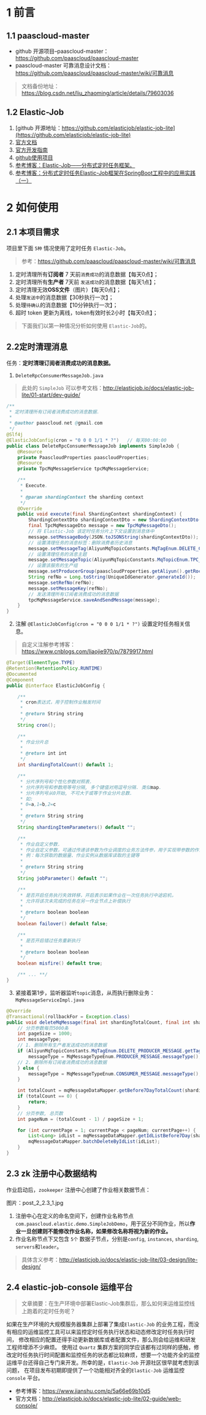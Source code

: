 # 1 前言
## 1.1 paascloud-master
- github 开源项目–paascloud-master：https://github.com/paascloud/paascloud-master
- paascloud-master 可靠消息设计文档：https://github.com/paascloud/paascloud-master/wiki/可靠消息
> 文档备份地址：https://blog.csdn.net/liu_zhaoming/article/details/79603036

## 1.2 Elastic-Job
1. [github 开源地址：https://github.com/elasticjob/elastic-job-lite](https://github.com/elasticjob/elastic-job-lite)
1. [官方文档](http://elasticjob.io/docs/elastic-job-lite/00-overview/)
1. [官方开发指南](http://elasticjob.io/docs/elastic-job-lite/01-start/dev-guide/)
1. [github使用项目](https://github.com/xjzrc/elastic-job-lite-spring-boot-starter)
1. [参考博客：Elastic-Job——分布式定时任务框架。](https://www.cnblogs.com/wyb628/p/7682580.html)
1. [参考博客：分布式定时任务Elastic-Job框架在SpringBoot工程中的应用实践（一）](https://www.jianshu.com/p/b91b792f0ac6)

# 2 如何使用
## 2.1 本项目需求
项目里下面 `5种` 情况使用了定时任务 `Elastic-Job`。
> 参考：https://github.com/paascloud/paascloud-master/wiki/可靠消息

1. 定时清理所有**订阅者** 7 天前`消费成功`的消息数据【每天0点】；
1. 定时清理所有**生产者** 7天前 `发送成功`的消息数据【每天1点】；
1. 定时清理无效**OSS文件**（图片）【每天0点】；
1. 处理`发送中`的消息数据【30秒执行一次】；
1. 处理`待确认`的消息数据【10分钟执行一次】；
1. 超时 token 更新为离线，token有效时长2小时【每天0点】；

> 下面我们以第一种情况分析如何使用 `Elastic-Job`的。

## 2.2定时清理消息
任务：**定时清理订阅者消费成功的消息数据。**

1. `DeleteRpcConsumerMessageJob.java`
> 此处的 `SimpleJob` 可以参考文档：http://elasticjob.io/docs/elastic-job-lite/01-start/dev-guide/
```java
/**
 * 定时清理所有订阅者消费成功的消息数据.
 *
 * @author paascloud.net @gmail.com
 */
@Slf4j
@ElasticJobConfig(cron = "0 0 0 1/1 * ?")	// 每天00:00:00
public class DeleteRpcConsumerMessageJob implements SimpleJob {
	@Resource
	private PaascloudProperties paascloudProperties;
	@Resource
	private TpcMqMessageService tpcMqMessageService;

	/**
	 * Execute.
	 *
	 * @param shardingContext the sharding context
	 */
	@Override
	public void execute(final ShardingContext shardingContext) {
		ShardingContextDto shardingContextDto = new ShardingContextDto(shardingContext.getShardingTotalCount(), shardingContext.getShardingItem());
		final TpcMqMessageDto message = new TpcMqMessageDto();
		// 将 Elastic-Job 该定时任务分片上下文设置到消息体中
		message.setMessageBody(JSON.toJSONString(shardingContextDto));
		// 设置清理任务的消息标签：删除消费者历史消息
		message.setMessageTag(AliyunMqTopicConstants.MqTagEnum.DELETE_CONSUMER_MESSAGE.getTag());
		// 设置清理任务的消息主题
		message.setMessageTopic(AliyunMqTopicConstants.MqTopicEnum.TPC_TOPIC.getTopic());
		// 设置该服务的生产组
		message.setProducerGroup(paascloudProperties.getAliyun().getRocketMq().getProducerGroup());
		String refNo = Long.toString(UniqueIdGenerator.generateId());
		message.setRefNo(refNo);
		message.setMessageKey(refNo);
		// 发送清理所有订阅者消费成功的消息数据
		tpcMqMessageService.saveAndSendMessage(message);
	}
}
```

2. 注解 `@ElasticJobConfig(cron = "0 0 0 1/1 * ?")` 设置定时任务相关信息。

> 自定义注解参考博客：https://www.cnblogs.com/liaojie970/p/7879917.html

```java
@Target(ElementType.TYPE)
@Retention(RetentionPolicy.RUNTIME)
@Documented
@Component
public @interface ElasticJobConfig {

	/**
	 * cron表达式，用于控制作业触发时间
	 *
	 * @return String string
	 */
	String cron();

	/**
	 * 作业分片总
	 *
	 * @return int int
	 */
	int shardingTotalCount() default 1;

	/**
	 * 分片序列号和个性化参数对照表.
	 * 分片序列号和参数用等号分隔, 多个键值对用逗号分隔. 类似map.
	 * 分片序列号从0开始, 不可大于或等于作业分片总数.
	 * 如:
	 * 0=a,1=b,2=c
	 *
	 * @return String string
	 */
	String shardingItemParameters() default "";

	/**
	 * 作业自定义参数.
	 * 作业自定义参数，可通过传递该参数为作业调度的业务方法传参，用于实现带参数的作业
	 * 例：每次获取的数据量、作业实例从数据库读取的主键等
	 *
	 * @return String string
	 */
	String jobParameter() default "";

	/**
	 * 是否开启任务执行失效转移，开启表示如果作业在一次任务执行中途宕机，
	 * 允许将该次未完成的任务在另一作业节点上补偿执行
	 *
	 * @return boolean boolean
	 */
	boolean failover() default false;

	/**
	 * 是否开启错过任务重新执行
	 *
	 * @return boolean boolean
	 */
	boolean misfire() default true;

	/** ... **/
}
```

3. 紧接着第1步，监听器监听`topic`消息，从而执行删除业务：`MqMessageServiceImpl.java`
```java
@Override
@Transactional(rollbackFor = Exception.class)
public void deleteMqMessage(final int shardingTotalCount, final int shardingItem, final String tags) {
	// 分页参数每页5000条
	int pageSize = 1000;
	int messageType;
	// 1. 删除所有生产者发送成功的消息数据
	if (AliyunMqTopicConstants.MqTagEnum.DELETE_PRODUCER_MESSAGE.getTag().equals(tags)) {
		messageType = MqMessageTypeEnum.PRODUCER_MESSAGE.messageType();
	// 2. 删除所有订阅者消费成功的消息数据
	} else {
		messageType = MqMessageTypeEnum.CONSUMER_MESSAGE.messageType();
	}

	int totalCount = mqMessageDataMapper.getBefore7DayTotalCount(shardingTotalCount, shardingItem, messageType);
	if (totalCount == 0) {
		return;
	}
	// 分页参数, 总页数
	int pageNum = (totalCount - 1) / pageSize + 1;

	for (int currentPage = 1; currentPage < pageNum; currentPage++) {
		List<Long> idList = mqMessageDataMapper.getIdListBefore7Day(shardingTotalCount, shardingItem, messageType, currentPage, pageSize);
		mqMessageDataMapper.batchDeleteByIdList(idList);
	}
}
```
## 2.3 zk 注册中心数据结构

作业启动后，`zookeeper` 注册中心创建了作业相关数据节点：

图片：post_2_2.3_1.jpg

1. 注册中心在定义的命名空间下，创建作业名称节点 `com.paascloud.elastic.demo.SimpleJobDemo`，用于区分不同作业，所以**作业一旦创建则不能修改作业名称，如果修改名称将视为新的作业。**
2. 作业名称节点下又包含 `5个` 数据子节点，分别是`config`, `instances`, `sharding`, `servers`和`leader`。

> 具体含义参考：http://elasticjob.io/docs/elastic-job-lite/03-design/lite-design/

## 2.4 elastic-job-console 运维平台
> 文章摘要：在生产环境中部署Elastic-Job集群后，那么如何来运维监控线上跑着的定时任务呢？

如果在生产环境的大规模服务器集群上部署了集成`Elastic-Job` 的业务工程，而没有相应的运维监控工具可以来监控定时任务执行状态和动态修改定时任务执行时间，
修改相应的配置还得手动更新数据库或者配置文件，那么则会给运维和研发工程师增添不少麻烦。
使用过 `Quartz` 集群方案的同学应该都有过同样的感触，修改定时任务执行时间配置和监控任务的状态都比较麻烦，想要一个功能齐全的监控运维平台还得自己专门来开发。所幸的是，`Elastic-Job` 开源社区很早就考虑到该问题，
在项目发布初期即提供了一个功能相对齐全的`Elastic-Job` 运维监控 `console` 平台。

- 参考博客：https://www.jianshu.com/p/5a66e69b10d5
- 官方文档：http://elasticjob.io/docs/elastic-job-lite/02-guide/web-console/